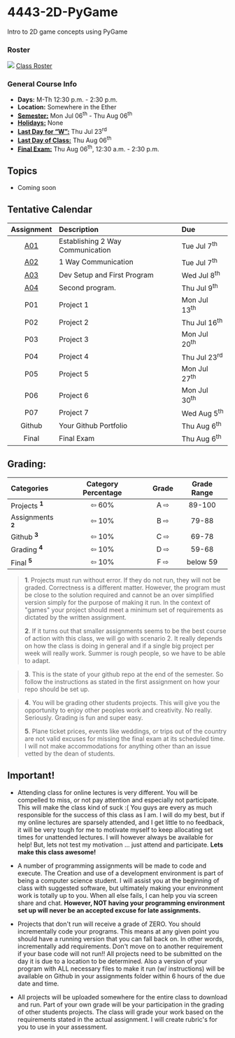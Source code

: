 # 4443-2D-PyGame
Intro to 2D game concepts using PyGame

### Roster
![](https://d3vv6lp55qjaqc.cloudfront.net/items/220B0V0H3c041K2p251Z/google-sheets-16.png?X-CloudApp-Visitor-Id=1094421) [Class Roster](https://docs.google.com/spreadsheets/d/1gjKKgoW3O5DBNkbXMAleqO67SkNbdkOt4fNdQ6VvjKo/edit?usp=sharing)


### General Course Info
- __Days:__ M-Th 12:30 p.m. - 2:30 p.m.
- __Location:__ Somewhere in the Ether
- [__Semester:__](https://msutexas.edu/registrar/_assets/files/pdfs/acadcal1920.pdf) Mon Jul 06<sup>th</sup> - Thu Aug 06<sup>th</sup>
- [__Holidays:__](https://msutexas.edu/registrar/_assets/files/pdfs/acadcal1920.pdf) None
- [__Last Day for “W”:__](https://msutexas.edu/registrar/_assets/files/pdfs/acadcal1920.pdf) Thu Jul 23<sup>rd</sup>
- [__Last Day of Class:__](https://msutexas.edu/registrar/_assets/files/pdfs/acadcal1920.pdf) Thu Aug 06<sup>th</sup>
- [__Final Exam:__](https://msutexas.edu/registrar/_assets/files/pdfs/spring20finals.pdf) Thu Aug 06<sup>th</sup>, 12:30 a.m. - 2:30 p.m.

## Topics

- Coming soon

## Tentative Calendar

|            Assignment            | Description                      | Due                     |
| :------------------------------: | :------------------------------- | :---------------------- |
| [A01](Assignments/A01/README.md) | Establishing 2 Way Communication | Tue Jul 7<sup>th</sup>  |
| [A02](Assignments/A02/README.md) | 1 Way Communication              | Tue Jul 7<sup>th</sup>  |
| [A03](Assignments/A03/README.md) | Dev Setup and First Program      | Wed Jul 8<sup>th</sup>  |
| [A04](Assignments/A04/README.md) | Second program.                  | Thu Jul 9<sup>th</sup>  |
|               P01                | Project 1                        | Mon Jul 13<sup>th</sup> |
|               P02                | Project 2                        | Thu Jul 16<sup>th</sup> |
|               P03                | Project 3                        | Mon Jul 20<sup>th</sup> |
|               P04                | Project 4                        | Thu Jul 23<sup>rd</sup> |
|               P05                | Project 5                        | Mon Jul 27<sup>th</sup> |
|               P06                | Project 6                        | Mon Jul 30<sup>th</sup> |
|               P07                | Project 7                        | Wed Aug 5<sup>th</sup>  |
|              Github              | Your Github Portfolio            | Thu Aug 6<sup>th</sup>  |
|              Final               | Final Exam                       | Thu Aug 6<sup>th</sup>  |



## Grading:

<!-- ### Scenario 1 -->
| Categories                   | Category Percentage |       | Grade | Grade Range |
| :--------------------------- | :-----------------: | :---: | :---: | :---------: |
| Projects <sup>**1**</sup>    |        ⇦ 60%        |       |  A ⇨  |   89-100    |
| Assignments <sup>**2**</sup> |        ⇦ 10%        |       |  B ⇨  |    79-88    |
| Github <sup>**3**</sup>      |        ⇦ 10%        |       |  C ⇨  |    69-78    |
| Grading <sup>**4**</sup>     |        ⇦ 10%        |       |  D ⇨  |    59-68    |
| Final <sup>**5**</sup>       |        ⇦ 10%        |       |  F ⇨  |  below 59   |



>**1**. Projects must run without error.  If they do not run, they will not be graded. Correctness is a different matter. However, the program must be close to the solution required and cannot be an over simplified version simply for the purpose of making it run. In the context of "games" your project should meet a minimum set of requirements as dictated by the written assignment.
>
>**2**. If it turns out that smaller assignments seems to be the best course of action with this class, we will go with scenario 2. It really depends on how the class is doing in general and if a single big project per week will really work. Summer is rough people, so we have to be able to adapt.

>**3**. This is the state of your github repo at the end of the semester. So follow the instructions as stated in the first assignment on how your repo should be set up.

>**4**. You will be grading other students projects. This will give you the opportunity to enjoy other peoples work and creativity. No really. Seriously. Grading is fun and super easy.
>
>**5**. Plane ticket prices, events like weddings, or trips out of the country are not valid excuses for missing the final exam at its scheduled time. I will not make accommodations for anything other than an issue vetted by the dean of students.

## Important!

- Attending class for online lectures is very different. You will be compelled to miss, or not pay attention and especially not participate. This will make the class kind of suck :( You guys are every as much responsible for the success of this class as I am. I will do my best, but if my online lectures are sparsely attended, and I get little to no feedback, it will be very tough for me to motivate myself to keep allocating set times for unattended lectures. I will however always be available for help! But, lets not test my motivation ... just attend and participate. **Lets make this class awesome!**

- A number of programming assignments will be made to code and execute. The Creation and use of a development environment is part of being a computer science student. I will assist you at the beginning of class with suggested software, but ultimately making your environment work is totally up to you. When all else fails, I can help you via screen share and chat. **However, NOT having your programming environment set up will never be an accepted excuse for late assignments.**

- Projects that don't run will receive a grade of ZERO. You should incrementally code your programs. This means at any given point you should have a running version that you can fall back on. In other words, incrementally add requirements. Don't move on to another requirement if your base code will not run!!  All projects need to be submitted on the day it is due to a location to be determined. Also a version of your program with ALL necessary files to make it run (w/ instructions) will be available on Github in your assignments folder within 6 hours of the due date and time.

- All projects will be uploaded somewhere for the entire class to download and run. Part of your own grade will be your participation in the grading of other students projects. The class will grade your work based on the requirements stated in the actual assignment. I will create rubric's for you to use in your assessment.
